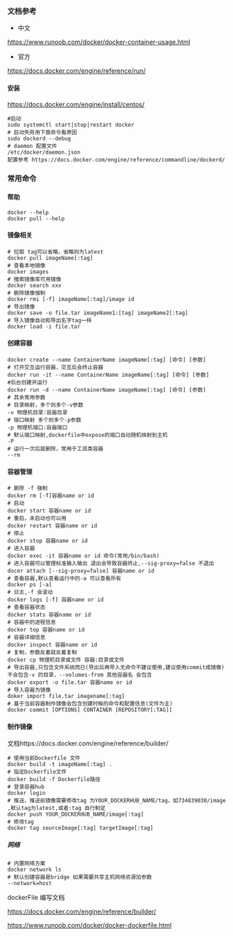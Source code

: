 ### 文档参考

- 中文

https://www.runoob.com/docker/docker-container-usage.html

- 官方

https://docs.docker.com/engine/reference/run/

#### 安装

https://docs.docker.com/engine/install/centos/

```
#启动
sudo systemctl start|stop|restart docker
# 启动失败用下面命令看原因
sudo dockerd --debug
# daemon 配置文件
/etc/docker/daemon.json
配置参考 https://docs.docker.com/engine/reference/commandline/dockerd/
```

### 常用命令

#### 帮助

```
docker --help
docker pull --help
```

#### 镜像相关

```
# 拉取 tag可以省略，省略则为latest
docker pull imageName[:tag]
# 查看本地镜像
docker images
# 搜索镜像库可用镜像
docker search xxx
# 删除镜像强制
docker rmi [-f] imageName[:tag]/image id
# 导出镜像
docker save -o file.tar imageName1:[tag] imageName2[:tag]
# 导入镜像自动和导出名字tag一样
docker load -i file.tar
```

#### 创建容器

```
docker create --name ContainerName imageName[:tag] [命令] [参数]
# 打开交互运行容器，交互后会终止容器
docker run -it --name ContainerName imageName[:tag] [命令] [参数]
#后台创建并运行
docker run -d --name ContainerName imageName[:tag] [命令] [参数] 
# 其余常用参数
# 目录映射，多个则多个-v参数
-v 物理机目录:容器目录 
# 端口映射 多个则多个-p参数
-p 物理机端口:容器端口
# 默认端口映射,dockerfile中expose的端口自动随机映射到主机
-P 
# 运行一次后就删除，常用于工具类容器
--rm 
```

#### 容器管理

```
# 删除 -f 强制
docker rm [-f]容器name or id
# 启动
docker start 容器name or id
# 重启，未启动也可以用
docker restart 容器name or id
# 停止
docker stop 容器name or id
# 进入容器
docker exec -it 容器name or id 命令(常用/bin/bash)
# 进入容器可以管理标准输入输出 退出会导致容器终止,--sig-proxy=false 不退出
docer attach [--sig-proxy=false] 容器name or id
# 查看容器,默认查看运行中的-a 可以查看所有
docker ps [-a]
# 日志,-f 会滚动
docker logs [-f] 容器name or id
# 查看容器状态
docker stats 容器name or id
# 容器中的进程信息
docker top 容器name or id
# 容器详细信息
docker inspect 容器name or id
# 复制，参数反着就反着复制
docker cp 物理机目录或文件 容器:目录或文件
# 导出容器,只包含文件系统而已(导出后再导入无命令不建议使用,建议使用commit成镜像) 不会包含-v 的目录，--volumes-from 其他容器名 会包含
docker export -o file.tar 容器name or id
# 导入容器为镜像
doker import file.tar imagename[:tag]
# 基于当前容器制作镜像会包含创建时候的命令和配置信息(文件为主)
docker commit [OPTIONS] CONTAINER [REPOSITORY[:TAG]]

```

#### 制作镜像

文档https://docs.docker.com/engine/reference/builder/

```
# 使用当前Dockerfile 文件
docker build -t imageName[:tag] .
# 指定Dockerfile文件
docker build -f Dockerfile路径
# 登录容器hub
docker login
# 推送，推送前镜像需要修改tag 为YOUR_DOCKERHUB_NAME/tag，如734839030/image ,默认tag为latest,或者:tag 自行制定
docker push YOUR_DOCKERHUB_NAME/image[:tag]
# 修改tag 
docker tag sourceImage[:tag] targetImage[:tag]
```

##### 网络

```
# 内置网络方案
docker network ls
# 默认创建容器是bridge 如果需要共享主机网络资源加参数
--network=host
```



dockerFile 编写文档

https://docs.docker.com/engine/reference/builder/

https://www.runoob.com/docker/docker-dockerfile.html





